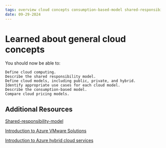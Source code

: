 ```yaml
---
tags: overview cloud concepts consumption-based-model shared-responsibility-model IaaS SaaS PaaS services data compute az900
date: 09-29-2024
---
```


# Learned about general cloud concepts

You should now be able to:

    Define cloud computing.
    Describe the shared responsibility model.
    Define cloud models, including public, private, and hybrid.
    Identify appropriate use cases for each cloud model.
    Describe the consumption-based model.
    Compare cloud pricing models.

## Additional Resources

[Shared-responsibility-model](https://learn.microsoft.com/en-us/azure/security/fundamentals/shared-responsibility)

[Introduction to Azure VMware Solutions](https://learn.microsoft.com/en-us/learn/modules/intro-azure-vmware-solution/)

[Introduction to Azure hybrid cloud services](https://learn.microsoft.com/en-us/learn/modules/intro-to-azure-hybrid-services/)
